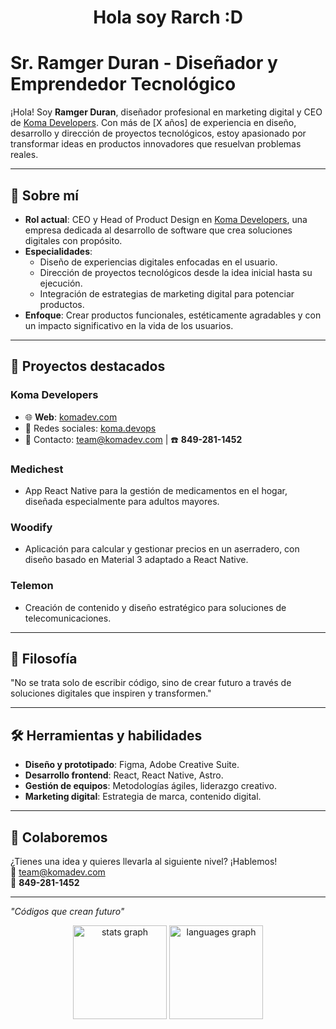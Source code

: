 <h1 align="center">Hola soy Rarch :D</h1>

# Sr. Ramger Duran - Diseñador y Emprendedor Tecnológico  

¡Hola! Soy **Ramger Duran**, diseñador profesional en marketing digital y CEO de [Koma Developers](https://komadev.com). Con más de [X años] de experiencia en diseño, desarrollo y dirección de proyectos tecnológicos, estoy apasionado por transformar ideas en productos innovadores que resuelvan problemas reales.  

---

## 🌟 Sobre mí  
- **Rol actual**: CEO y Head of Product Design en [Koma Developers](https://komadev.com), una empresa dedicada al desarrollo de software que crea soluciones digitales con propósito.  
- **Especialidades**:  
  - Diseño de experiencias digitales enfocadas en el usuario.  
  - Dirección de proyectos tecnológicos desde la idea inicial hasta su ejecución.  
  - Integración de estrategias de marketing digital para potenciar productos.  
- **Enfoque**: Crear productos funcionales, estéticamente agradables y con un impacto significativo en la vida de los usuarios.  

---

## 🚀 Proyectos destacados  
### Koma Developers  
- 🌐 **Web**: [komadev.com](https://komadev.com)  
- 📱 Redes sociales: [koma.devops](https://instagram.com/koma.devops)  
- 📩 Contacto: [team@komadev.com](mailto:team@komadev.com) | ☎️ **849-281-1452**  

### **Medichest**  
- App React Native para la gestión de medicamentos en el hogar, diseñada especialmente para adultos mayores.  

### **Woodify**  
- Aplicación para calcular y gestionar precios en un aserradero, con diseño basado en Material 3 adaptado a React Native.  

### **Telemon**  
- Creación de contenido y diseño estratégico para soluciones de telecomunicaciones.  

---

## 🎯 Filosofía  
"No se trata solo de escribir código, sino de crear futuro a través de soluciones digitales que inspiren y transformen."  

---

## 🛠️ Herramientas y habilidades  
- **Diseño y prototipado**: Figma, Adobe Creative Suite.  
- **Desarrollo frontend**: React, React Native, Astro.  
- **Gestión de equipos**: Metodologías ágiles, liderazgo creativo.  
- **Marketing digital**: Estrategia de marca, contenido digital.  

---

## 🤝 Colaboremos  
¿Tienes una idea y quieres llevarla al siguiente nivel? ¡Hablemos!  
📩 [team@komadev.com](mailto:team@komadev.com)  
📱 **849-281-1452**  

---

*"Códigos que crean futuro"*  


<div align="center">
  <img src="https://github-readme-stats.vercel.app/api?username=rarch-dev&hide_title=true&hide_rank=true&show_icons=true&include_all_commits=true&count_private=true&disable_animations=false&theme=github_dark&locale=en&hide_border=true&order=1" height="150" alt="stats graph"  />
  <img src="https://github-readme-stats.vercel.app/api/top-langs?username=rarch-dev&locale=en&hide_title=true&layout=compact&card_width=320&langs_count=5&theme=github_dark&hide_border=true&order=2" height="150" alt="languages graph"  />
</div>

###
